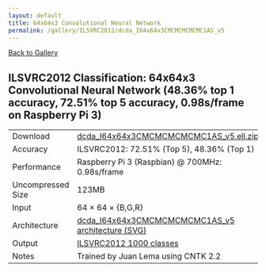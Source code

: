 ```yaml
---
layout: default
title: 64x64x3 Convolutional Neural Network
permalink: /gallery/ILSVRC2012/dcda_I64x64x3CMCMCMCMCMC1AS_v5
---
```


[Back to Gallery](/ELL/gallery)

## ILSVRC2012 Classification: 64x64x3 Convolutional Neural Network (48.36% top 1 accuracy, 72.51% top 5 accuracy, 0.98s/frame on Raspberry Pi 3)

<table class="table table-striped table-bordered">
    <tr>
        <td> Download </td>
        <td colspan="3"> <a href="https://github.com/Microsoft/ELL-models/raw/master/models/ILSVRC2012/dcda_I64x64x3CMCMCMCMCMC1AS_v5/dcda_I64x64x3CMCMCMCMCMC1AS_v5.ell.zip">dcda_I64x64x3CMCMCMCMCMC1AS_v5.ell.zip</a></td>
    </tr>
    <tr>
        <td> Accuracy </td>
        <td colspan="3"> ILSVRC2012: 72.51% (Top 5), 48.36% (Top 1) </td>
    </tr>
    <tr>
        <td> Performance </td>
        <td colspan="3"> Raspberry Pi 3 (Raspbian) @ 700MHz: 0.98s/frame </td>
    </tr>
    <tr>
        <td> Uncompressed Size </td>
        <td colspan="3"> 123MB </td>
    </tr>
    <tr>
        <td> Input </td>
        <td colspan="3"> 64 &times; 64 &times; {B,G,R} </td>
    </tr>
    <tr>
        <td> Architecture </td>
        <td>
            <a href="https://github.com/Microsoft/ELL-models/raw/master/models/ILSVRC2012/dcda_I64x64x3CMCMCMCMCMC1AS_v5/dcda_I64x64x3CMCMCMCMCMC1AS_v5.cntk.svg?sanitize=true" target="_blank">dcda_I64x64x3CMCMCMCMCMC1AS_v5 architecture (SVG)</a>
        </td>
    </tr>
    <tr>
        <td> Output </td>
        <td colspan="3"> <a href="https://github.com/Microsoft/ELL-models/raw/master/models/ILSVRC2012/categories.txt">ILSVRC2012 1000 classes</a> </td>
    </tr>
    <tr>
        <td> Notes </td>
        <td colspan="3"> Trained by Juan Lema using CNTK 2.2 </td>
    </tr>
</table>

